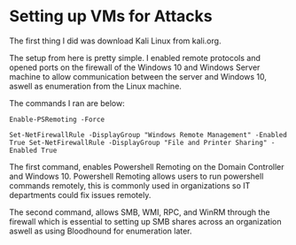 # Setting up VMs for Attacks

The first thing I did was download Kali Linux from kali.org. 

The setup from here is pretty simple. I enabled remote protocols and opened ports on the firewall of the Windows 10 and Windows Server machine to allow communication between the server and Windows 10,
aswell as enumeration from the Linux machine.

The commands I ran are below:

`Enable-PSRemoting -Force`

`Set-NetFirewallRule -DisplayGroup "Windows Remote Management" -Enabled True
Set-NetFirewallRule -DisplayGroup "File and Printer Sharing" -Enabled True`

The first command, enables Powershell Remoting on the Domain Controller and Windows 10. Powershell Remoting allows users to run powershell commands remotely, this 
is commonly used in organizations so IT departments could fix issues remotely.

The second command, allows SMB, WMI, RPC, and WinRM through the firewall which is essential to setting up SMB shares across an organization aswell as using Bloodhound for 
enumeration later.
